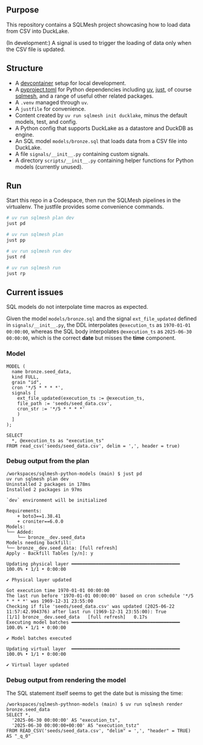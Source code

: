 ## Purpose

This repository contains a SQLMesh project showcasing how to load data
from CSV into DuckLake.

(In development:) A signal is used to trigger the loading of data only
when the CSV file is updated.

## Structure

- A [devcontainer](https://containers.dev/) setup for local development.
- A [pyproject.toml](https://packaging.python.org/en/latest/guides/writing-pyproject-toml/) 
  for Python dependencies including
  [uv](https://docs.astral.sh/uv/), [just](https://github.com/casey/just),
  of course [sqlmesh](https://sqlmesh.readthedocs.io/en/stable/),
  and a range of useful other related packages.
- A `.venv` managed through `uv`.
- A `justfile` for convenience.
- Content created by `uv run sqlmesh init ducklake`,
  minus the default models, test, and config.
- A Python config that supports DuckLake as a datastore and DuckDB as engine.
- An SQL model `models/bronze.sql` that loads data from a CSV file into DuckLake.
- A file `signals/__init__.py` containing custom signals.
- A directory `scripts/__init__.py` containing helper functions for Python models 
  (currently unused).

## Run

Start this repo in a Codespace, then run the SQLMesh pipelines in the virtualenv.
The justfile provides some convenience commands.

```bash
# uv run sqlmesh plan dev
just pd

# uv run sqlmesh plan
just pp

# uv run sqlmesh run dev
just rd

# uv run sqlmesh run
just rp
```

## Current issues

SQL models do not interpolate time macros as expected.

Given the model `models/bronze.sql`
and the signal `ext_file_updated`  defined in `signals/__init__.py`,
the DDL interpolates `@execution_ts` as `1970-01-01 00:00:00`,
whereas the SQL body interpolates `@execution_ts` as `2025-06-30 00:00:00`,
which is the correct **date** but misses the **time** component.

### Model

```
MODEL (
  name bronze.seed_data,
  kind FULL,
  grain "id",
  cron '*/5 * * * *',
  signals [
    ext_file_updated(execution_ts := @execution_ts,
    file_path := 'seeds/seed_data.csv',
    cron_str := '*/5 * * * *'
    )
  ]
);

SELECT
  *, @execution_ts as "execution_ts"
FROM read_csv('seeds/seed_data.csv', delim = ',', header = true)
```

### Debug output from the plan
```
/workspaces/sqlmesh-python-models (main) $ just pd
uv run sqlmesh plan dev
Uninstalled 2 packages in 178ms
Installed 2 packages in 97ms

`dev` environment will be initialized

Requirements:
    + boto3==1.38.41
    + croniter==6.0.0
Models:
└── Added:
    └── bronze__dev.seed_data
Models needing backfill:
└── bronze__dev.seed_data: [full refresh]
Apply - Backfill Tables [y/n]: y

Updating physical layer ━━━━━━━━━━━━━━━━━━━━━━━━━━━━━━━━━━━━━━━━ 100.0% • 1/1 • 0:00:00

✔ Physical layer updated

Got execution time 1970-01-01 00:00:00
The last run before '1970-01-01 00:00:00' based on cron schedule '*/5 * * * *' was 1969-12-31 23:55:00
Checking if file 'seeds/seed_data.csv' was updated (2025-06-22 11:57:42.994376) after last run (1969-12-31 23:55:00): True
[1/1] bronze__dev.seed_data   [full refresh]   0.17s
Executing model batches ━━━━━━━━━━━━━━━━━━━━━━━━━━━━━━━━━━━━━━━━ 100.0% • 1/1 • 0:00:00

✔ Model batches executed

Updating virtual layer  ━━━━━━━━━━━━━━━━━━━━━━━━━━━━━━━━━━━━━━━━ 100.0% • 1/1 • 0:00:00

✔ Virtual layer updated
```

### Debug output from rendering the model
The SQL statement itself seems to get the date but is missing the time:

```
/workspaces/sqlmesh-pythnon-models (main) $ uv run sqlmesh render bronze.seed_data
SELECT *,
  '2025-06-30 00:00:00' AS "execution_ts",
  '2025-06-30 00:00:00+00:00' AS "execution_tstz"
FROM READ_CSV('seeds/seed_data.csv', "delim" = ',', "header" = TRUE) AS "_q_0"
```